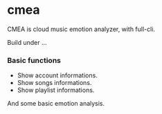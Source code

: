 # cmea

CMEA is cloud music emotion analyzer, with full-cli.


Build under ...


### Basic functions

- Show account informations.
- Show songs informations.
- Show playlist informations.

And some basic emotion analysis.

